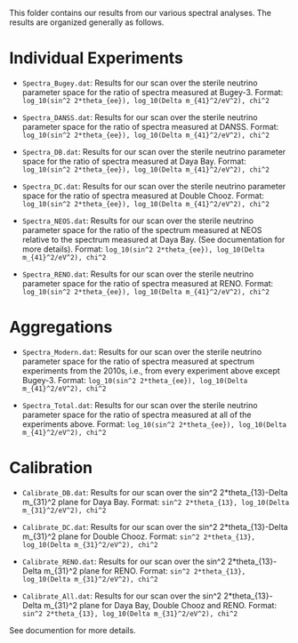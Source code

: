 This folder contains our results from our various spectral analyses. The results are organized generally as follows.

Individual Experiments
======================

* `Spectra_Bugey.dat`: Results for our scan over the sterile neutrino parameter space for the ratio of spectra measured at Bugey-3. Format: `log_10(sin^2 2*theta_{ee}), log_10(Delta m_{41}^2/eV^2), chi^2`

* `Spectra_DANSS.dat`: Results for our scan over the sterile neutrino parameter space for the ratio of spectra measured at DANSS. Format: `log_10(sin^2 2*theta_{ee}), log_10(Delta m_{41}^2/eV^2), chi^2`

* `Spectra_DB.dat`: Results for our scan over the sterile neutrino parameter space for the ratio of spectra measured at Daya Bay. Format: `log_10(sin^2 2*theta_{ee}), log_10(Delta m_{41}^2/eV^2), chi^2`

* `Spectra_DC.dat`: Results for our scan over the sterile neutrino parameter space for the ratio of spectra measured at Double Chooz. Format: `log_10(sin^2 2*theta_{ee}), log_10(Delta m_{41}^2/eV^2), chi^2`

* `Spectra_NEOS.dat`: Results for our scan over the sterile neutrino parameter space for the ratio of the spectrum measured at NEOS relative to the spectrum measured at Daya Bay. (See documentation for more details). Format: `log_10(sin^2 2*theta_{ee}), log_10(Delta m_{41}^2/eV^2), chi^2`

* `Spectra_RENO.dat`: Results for our scan over the sterile neutrino parameter space for the ratio of spectra measured at RENO. Format: `log_10(sin^2 2*theta_{ee}), log_10(Delta m_{41}^2/eV^2), chi^2`

Aggregations
============

* `Spectra_Modern.dat`: Results for our scan over the sterile neutrino parameter space for the ratio of spectra measured at spectrum experiments from the 2010s, i.e., from every experiment above except Bugey-3. Format: `log_10(sin^2 2*theta_{ee}), log_10(Delta m_{41}^2/eV^2), chi^2`

* `Spectra_Total.dat`: Results for our scan over the sterile neutrino parameter space for the ratio of spectra measured at all of the experiments above. Format: `log_10(sin^2 2*theta_{ee}), log_10(Delta m_{41}^2/eV^2), chi^2`

Calibration
===========

* `Calibrate_DB.dat`: Results for our scan over the sin^2 2*theta_{13}-Delta m_{31}^2 plane for Daya Bay. Format: `sin^2 2*theta_{13}, log_10(Delta m_{31}^2/eV^2), chi^2`

* `Calibrate_DC.dat`: Results for our scan over the sin^2 2*theta_{13}-Delta m_{31}^2 plane for Double Chooz. Format: `sin^2 2*theta_{13}, log_10(Delta m_{31}^2/eV^2), chi^2`

* `Calibrate_RENO.dat`: Results for our scan over the sin^2 2*theta_{13}-Delta m_{31}^2 plane for RENO. Format: `sin^2 2*theta_{13}, log_10(Delta m_{31}^2/eV^2), chi^2`

* `Calibrate_All.dat`: Results for our scan over the sin^2 2*theta_{13}-Delta m_{31}^2 plane for Daya Bay, Double Chooz and RENO. Format: `sin^2 2*theta_{13}, log_10(Delta m_{31}^2/eV^2), chi^2`

See documention for more details.
